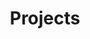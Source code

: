---
layout: projects
title: Projects
description: A list of relevant technical projects.
permalink: /projects/
nav: true
nav_order: 6
social: true # includes social icons at the bottom of the page
splitinformation: true
includedates: false
---